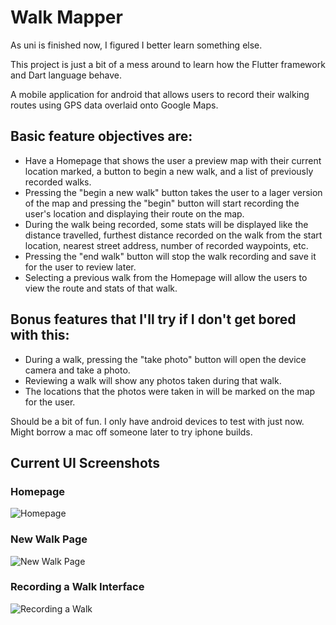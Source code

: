 # Walk Mapper

As uni is finished now, I figured I better learn something else.

This project is just a bit of a mess around to learn how the Flutter framework and Dart language behave.

A mobile application for android that allows users to record their walking routes using GPS data overlaid onto Google Maps.

## Basic feature objectives are:

- Have a Homepage that shows the user a preview map with their current location marked, a button to begin a new walk, and a list of previously recorded walks.
- Pressing the "begin a new walk" button takes the user to a lager version of the map and pressing the "begin" button will start recording the user's location and displaying their route on the map.
- During the walk being recorded, some stats will be displayed like the distance travelled, furthest distance recorded on the walk from the start location, nearest street address, number of recorded waypoints, etc.
- Pressing the "end walk" button will stop the walk recording and save it for the user to review later.
- Selecting a previous walk from the Homepage will allow the users to view the route and stats of that walk.

## Bonus features that I'll try if I don't get bored with this:

- During a walk, pressing the "take photo" button will open the device camera and take a photo. 
- Reviewing a walk will show any photos taken during that walk.
- The locations that the photos were taken in will be marked on the map for the user.


Should be a bit of fun.
I only have android devices to test with just now. Might borrow a mac off someone later to try iphone builds.


## Current UI Screenshots

### Homepage
![Homepage](Screenshots/Screenshot_20250606-152654.jpg)

### New Walk Page
![New Walk Page](Screenshots/Screenshot_20250606-152707.jpg)

### Recording a Walk Interface
![Recording a Walk](Screenshots/Screenshot_20250606-152726.jpg) 

